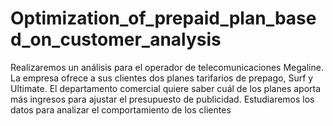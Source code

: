 # Optimization_of_prepaid_plan_based_on_customer_analysis
Realizaremos un análisis para el operador de telecomunicaciones Megaline. La empresa ofrece a sus clientes dos planes tarifarios de prepago, Surf y Ultimate. El departamento comercial quiere saber cuál de los planes aporta más ingresos para ajustar el presupuesto de publicidad. Estudiaremos los datos para analizar el comportamiento de los clientes
